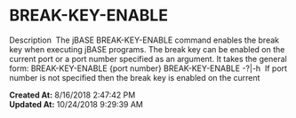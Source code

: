 # BREAK-KEY-ENABLE

Description  The jBASE BREAK-KEY-ENABLE command enables the break key when executing jBASE programs. The break key can be enabled on the current port or a port number specified as an argument. It takes the general form: BREAK-KEY-ENABLE {port number} BREAK-KEY-ENABLE -?|-h  If port number is not specified then the break key is enabled on the current  

**Created At:** 8/16/2018 2:47:42 PM  
**Updated At:** 10/24/2018 9:29:39 AM  

